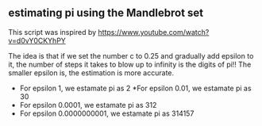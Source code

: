 ## estimating pi using the Mandlebrot set

This script was inspired by https://www.youtube.com/watch?v=d0vY0CKYhPY

The idea is that if we set the number c to 0.25 and gradually add epsilon to it, the number of steps it takes to blow up to infinity is the digits of pi!!
The smaller epsilon is, the estimation is more accurate. 

* For epsilon 1, we estamate pi as 2
*‌For epsilon 0.01, we estamate pi as 30
* For epsilon 0.0001, we estamate pi as 312
* For epsilon 0.0000000001, we estamate pi as 314157

